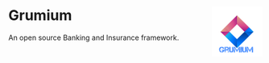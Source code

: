 # Grumium <img align="right" width="100" height="100" src="Documents/logo.png">
An open source Banking and Insurance framework.
